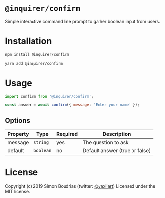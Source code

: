# `@inquirer/confirm`

Simple interactive command line prompt to gather boolean input from users.

# Installation

```sh
npm install @inquirer/confirm

yarn add @inquirer/confirm
```

# Usage

```js
import confirm from '@inquirer/confirm';

const answer = await confirm({ message: 'Enter your name' });
```

## Options

| Property | Type      | Required | Description                    |
| -------- | --------- | -------- | ------------------------------ |
| message  | `string`  | yes      | The question to ask            |
| default  | `boolean` | no       | Default answer (true or false) |

# License

Copyright (c) 2019 Simon Boudrias (twitter: [@vaxilart](https://twitter.com/Vaxilart))
Licensed under the MIT license.
